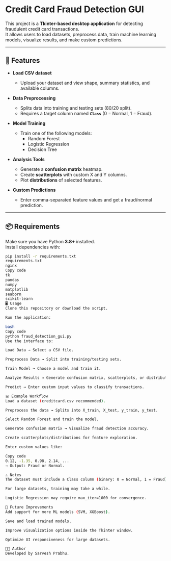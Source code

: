 # Credit Card Fraud Detection GUI

This project is a **Tkinter-based desktop application** for detecting fraudulent credit card transactions.  
It allows users to load datasets, preprocess data, train machine learning models, visualize results, and make custom predictions.

---

## 🚀 Features

- **Load CSV dataset**  
  - Upload your dataset and view shape, summary statistics, and available columns.  

- **Data Preprocessing**  
  - Splits data into training and testing sets (80/20 split).  
  - Requires a target column named **`Class`** (0 = Normal, 1 = Fraud).  

- **Model Training**  
  - Train one of the following models:  
    - Random Forest  
    - Logistic Regression  
    - Decision Tree  

- **Analysis Tools**  
  - Generate a **confusion matrix** heatmap.  
  - Create **scatterplots** with custom X and Y columns.  
  - Plot **distributions** of selected features.  

- **Custom Predictions**  
  - Enter comma-separated feature values and get a fraud/normal prediction.  

---

## 📦 Requirements

Make sure you have Python **3.8+** installed.  
Install dependencies with:

```bash
pip install -r requirements.txt
requirements.txt
nginx
Copy code
tk
pandas
numpy
matplotlib
seaborn
scikit-learn
🖥️ Usage
Clone this repository or download the script.

Run the application:

bash
Copy code
python fraud_detection_gui.py
Use the interface to:

Load Data → Select a CSV file.

Preprocess Data → Split into training/testing sets.

Train Model → Choose a model and train it.

Analyze Results → Generate confusion matrix, scatterplots, or distributions.

Predict → Enter custom input values to classify transactions.

📊 Example Workflow
Load a dataset (creditcard.csv recommended).

Preprocess the data → Splits into X_train, X_test, y_train, y_test.

Select Random Forest and train the model.

Generate confusion matrix → Visualize fraud detection accuracy.

Create scatterplots/distributions for feature exploration.

Enter custom values like:

Copy code
0.12, -1.35, 0.98, 2.14, ...
→ Output: Fraud or Normal.

⚠️ Notes
The dataset must include a Class column (binary: 0 = Normal, 1 = Fraud).

For large datasets, training may take a while.

Logistic Regression may require max_iter=1000 for convergence.

📌 Future Improvements
Add support for more ML models (SVM, XGBoost).

Save and load trained models.

Improve visualization options inside the Tkinter window.

Optimize UI responsiveness for large datasets.

👨‍💻 Author
Developed by Sarvesh Prabhu.
